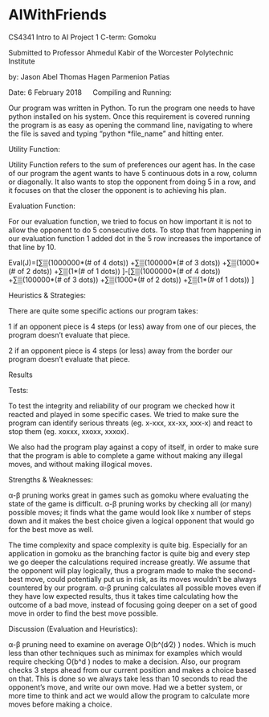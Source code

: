 # AIWithFriends

CS4341 Intro to AI
Project 1 C-term: Gomoku

Submitted to Professor Ahmedul Kabir
of the
Worcester Polytechnic Institute

by:
Jason Abel				Thomas Hagen 			Parmenion Patias

Date: 6 February 2018
 
Compiling and Running:

Our program was written in Python. To run the program one needs to have python installed on his system. Once this requirement is covered running the program is as easy as opening the command line, navigating to where the file is saved and typing “python *file_name” and hitting enter.

Utility Function:

Utility Function refers to the sum of preferences our agent has. In the case of our program the agent wants to have 5 continuous dots in a row, column or diagonally. It also wants to stop the opponent from doing 5 in a row, and it focuses on that the closer the opponent is to achieving his plan.

Evaluation Function:

For our evaluation function, we tried to focus on how important it is not to allow the opponent to do 5 consecutive dots. To stop that from happening in our evaluation function 1 added dot in the 5 row increases the importance of that line by 10.

Eval(J)=[∑▒(1000000*(# of 4 dots)) +∑▒(100000*(# of 3 dots)) +∑▒(1000*(# of 2 dots)) +∑▒(1*(# of 1 dots)) ]-[∑▒(1000000*(# of 4 dots)) +∑▒(100000*(# of 3 dots)) +∑▒(1000*(# of 2 dots)) +∑▒(1*(# of 1 dots)) ]

Heuristics & Strategies:

There are quite some specific actions our program takes:

1 if an opponent piece is 4 steps (or less) away from one of our pieces, the program doesn’t evaluate that piece.

2 if an opponent piece is 4 steps (or less) away from the border our program doesn’t evaluate that piece.

Results

Tests:

To test the integrity and reliability of our program we checked how it reacted and played in some specific cases. We tried to make sure the program can identify serious threats (eg. x-xxx, xx-xx, xxx-x) and react to stop them (eg. xoxxx, xxoxx, xxxox).

We also had the program play against a copy of itself, in order to make sure that the program is able to complete a game without making any illegal moves, and without making illogical moves.

Strengths & Weaknesses:

α-β pruning works great in games such as gomoku where evaluating the state of the game is difficult. α-β pruning works by checking all (or many) possible moves; it finds what the game would look like x number of steps down and it makes the best choice given a logical opponent that would go for the best move as well.

The time complexity and space complexity is quite big. Especially for an application in gomoku as the branching factor is quite big and every step we go deeper the calculations required increase greatly.
We assume that the opponent will play logically, thus a program made to make the second-best move, could potentially put us in risk, as its moves wouldn’t be always countered by our program.
α-β pruning calculates all possible moves even if they have low expected results, thus it takes time calculating how the outcome of a bad move, instead of focusing going deeper on a set of good move in order to find the best move possible.

Discussion (Evaluation and Heuristics):

α-β pruning need to examine on average O(b^(d⁄2) ) nodes. Which is much less than other techniques such as minimax for examples which would require checking O(b^d ) nodes to make a decision. Also, our program checks 3 steps ahead from our current position and makes a choice based on that. This is done so we always take less than 10 seconds to read the opponent’s move, and write our own move. Had we a better system, or more time to think and act we would allow the program to calculate more moves before making a choice.



